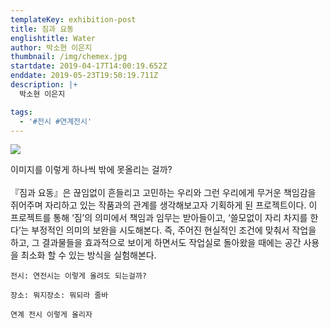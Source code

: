 ```yaml
---
templateKey: exhibition-post
title: 짐과 요동
englishtitle: Water
author: 박소현 이은지
thumbnail: /img/chemex.jpg
startdate: 2019-04-17T14:00:19.652Z
enddate: 2019-05-23T19:50:19.711Z
description: |+
  박소현 이은지

tags:
  - '#전시 #연계전시'
---
```

![](/img/chemex.jpg)

이미지를 이렇게 하나씩 밖에 못올리는 걸까?\
\
『짐과 요동』은 끊임없이 흔들리고 고민하는 우리와 그런 우리에게 무거운 책임감을 쥐어주며 자리하고 있는 작품과의 관계를 생각해보고자 기획하게 된 프로젝트이다. 이 프로젝트를 통해 ‘짐’의 의미에서 책임과 임무는 받아들이고, ‘쓸모없이 자리 차지를 한다’는 부정적인 의미의 보완을 시도해본다. 즉, 주어진 현실적인 조건에 맞춰서 작업을 하고, 그 결과물들을 효과적으로 보이게 하면서도 작업실로 돌아왔을 때에는 공간 사용을 최소화 할 수 있는 방식을 실험해본다.



```
전시: 연전시는 이렇게 올려도 되는걸까?
```

```
장소: 뭐지장소: 뭐되라 줄바
```

`연계 전시 이렇게 올리자`
